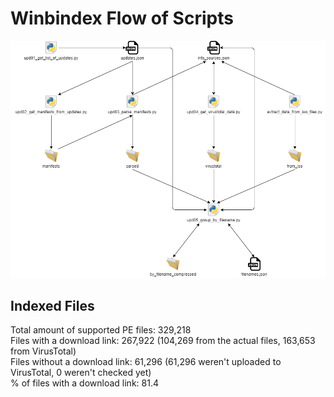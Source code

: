 # Winbindex Flow of Scripts

![winbindex-scripts-flow.png](winbindex-scripts-flow.png)

## Indexed Files

<!--FileStats-->
Total amount of supported PE files: 329,218  
Files with a download link: 267,922 (104,269 from the actual files, 163,653 from VirusTotal)  
Files without a download link: 61,296 (61,296 weren't uploaded to VirusTotal, 0 weren't checked yet)  
% of files with a download link: 81.4  
<!--/FileStats-->
